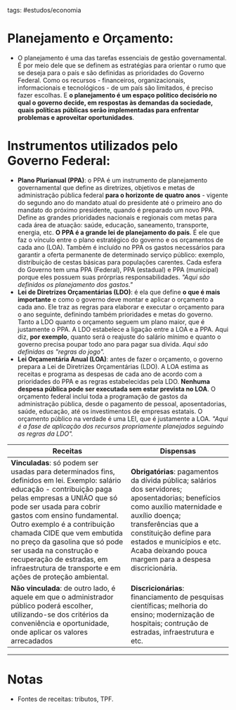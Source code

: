 tags: #estudos/economia 

# Planejamento e Orçamento:
- O planejamento é uma das tarefas essenciais de gestão governamental. É por meio dele que se definem as estratégias para orientar o rumo que se deseja para o país e são definidas as prioridades do Governo Federal. Como os recursos - financeiros, organizacionais, informacionais e tecnológicos -  de um país são limitados, é preciso fazer escolhas. E **o planejamento é um espaço político decisório no qual o governo decide, em respostas às demandas da sociedade, quais políticas públicas serão implementadas para enfrentar problemas e aproveitar oportunidades**.

# Instrumentos utilizados pelo Governo Federal:
- **Plano Plurianual (PPA)**: o PPA é um instrumento de planejamento governamental que define as diretrizes, objetivos e metas de administração pública federal **para o horizonte de quatro anos** - vigente do segundo ano do mandato atual do presidente até o primeiro ano do mandato do próximo presidente, quando é preparado um novo PPA. Define as grandes prioridades nacionais e regionais com metas para cada área de atuação: saúde, educação, saneamento, transporte, energia, etc. **O PPA é a grande lei de planejamento do país**. É ele que faz o vínculo entre o plano estratégico do governo e os orçamentos de cada ano (LOA). Também é incluído no PPA os gastos necessários para garantir a oferta permanente de determinado serviço público: exemplo, distribuição de cestas básicas para populações carentes. Cada esfera do Governo tem uma PPA (Federal), PPA (estadual) e PPA (municipal) porque eles possuem suas prórprias responsabilidades. *"Aqui são definidos os planejamento dos gastos."*
- **Lei de Diretrizes Orçamentárias (LDO)**: é ela que define **o que é mais importante** e como o governo deve montar e aplicar o orçamento a cada ano. Ele traz as regras para elaborar e executar o orçamento para o ano seguinte, definindo também prioridades e metas do governo. Tanto a LDO quanto o orçamento seguem um plano maior, que é justamente o PPA. A LDO estabelece a ligação entre a LOA e a PPA. Aqui diz, **por exemplo**, quanto será o reajuste do salário mínimo e quanto o governo precisa poupar todo ano para pagar sua dívida. *Aqui são definidas as "regras do jogo".*
- **Lei Orçamentária Anual (LOA)**: antes de fazer o orçamento, o governo prepara a Lei de Diretrizes Orçamentárias (LDO). A LOA estima as receitas e programa as despesas de cada ano de acordo com a prioridades do PPA e as regras estabelecidas pela LDO. **Nenhuma despesa pública pode ser executada sem estar prevista no LOA**. O orçamento federal inclui toda a programação de gastos da administração pública, desde o pagamento de pessoal, aposentadorias, saúde, educação, até os investimentos de empresas estatais. O orçamento público na verdade é uma LEI, que é justamente a LOA. *"Aqui é a fase de aplicação dos recursos propriamente planejados seguindo as regras da LDO".*

| Receitas | Dispensas |
| - | - |
| **Vinculadas**: só podem ser usadas para determinados fins, definidos em lei. Exemplo: salário educação - contribuição paga pelas empresas a UNIÃO que só pode ser usada para cobrir gastos com ensino fundamental. Outro exemplo é a contribuição chamada CIDE que vem embutida no preço da gasolina que só pode ser usada na construção e recuperação de estradas, em infraestrutura de transporte e em ações de proteção ambiental. | **Obrigatórias**: pagamentos da dívida pública; salários dos servidores; aposentadorias; benefícios como auxílio maternidade e auxílio doença; transferências que a constituição define para estados e municípios e etc. Acaba deixando pouca margem para a despesa discricionária. |
| **Não vinculada**: de outro lado, é aquele em que o administrador público poderá escolher, utilizando-se dos critérios da conveniência e oportunidade, onde aplicar os valores arrecadados | **Discricionárias**: financiamento de pesquisas científicas; melhoria do ensino; modernização de hospitais; contrução de estradas, infraestrutura e etc.

---
# Notas
- Fontes de receitas: tributos, TPF.